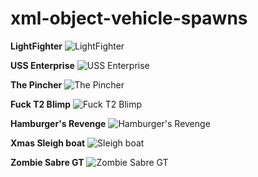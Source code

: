 # xml-object-vehicle-spawns
**LightFighter**
![LightFighter](https://img.gta5-mods.com/q95/images/the-light-fighter-menyoo/ed3d0c-Screenshot_1.jpg)

**USS Enterprise**
![USS Enterprise](https://img.gta5-mods.com/q95/images/the-uss-enterprise-menyoo/7bd73f-4.jpg)

**The Pincher**
![The Pincher](https://img.gta5-mods.com/q95/images/the-pincher-menyoo/ebea1f-pincherss8.jpg)

**Fuck T2 Blimp**
![Fuck T2 Blimp](https://img.gta5-mods.com/q95/images/xml-vehicle-pack-1-menyoo/2f0e2d-FuckT2Blimp.jpg)

**Hamburger's Revenge**
![Hamburger's Revenge](https://img.gta5-mods.com/q95/images/xml-vehicle-pack-1-menyoo/2f0e2d-HamburgersRevenge.jpg)

**Xmas Sleigh boat**
![Sleigh boat](https://img.gta5-mods.com/q95/images/xml-vehicle-pack-1-menyoo/2f0e2d-SleighBoat.jpg)

**Zombie Sabre GT**
![Zombie Sabre GT](https://img.gta5-mods.com/q95/images/xml-vehicle-pack-1-menyoo/2f0e2d-ZombieSabreGT.jpg)
